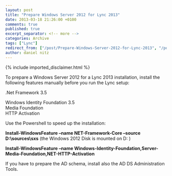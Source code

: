 ```yaml
---
layout: post
title: "Prepare Windows Server 2012 for Lync 2013"
date: 2013-03-18 21:26:00 +0100
comments: true
published: true
excerpt_separator: <!-- more -->
categories: Archive
tags: ["Lync"]
redirect_from: ["/post/Prepare-Windows-Server-2012-for-Lync-2013", "/post/prepare-windows-server-2012-for-lync-2013"]
author: daniel nitz
---
```

<!-- more -->
{% include imported_disclaimer.html %}
<p>To prepare a Windows Server 2012 for a Lync 2013 installation, install the following features manually before you run the Lync setup:</p>  <p>.Net Framework 3.5</p>  <p>Windows Identity Foundation 3.5   <br />Media Foundation    <br />HTTP Activation    <br /></p>  <p>Use the Powershell to speed up the installation:</p>  <p><strong>Install-WindowsFeature –name NET-Framework-Core –source D:\sources\sxs</strong> (the Windows 2012 Disk is mounted on D: )</p>  <p><strong>Install-WindowsFeature –name Windows-Identity-Foundation,Server-Media-Foundation,NET-HTTP-Activation</strong></p>  <p>If you have to prepare the AD schema, install also the AD DS Administration Tools.</p>
